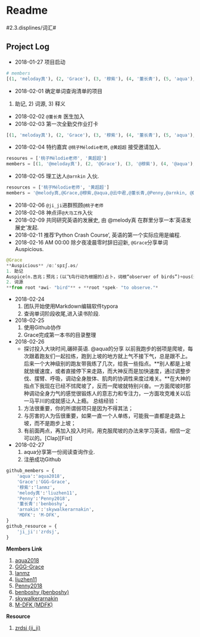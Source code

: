 # Readme
#2.3.displines/词汇#

## Project Log

- 2018-01-27 项目启动
```python
# members
[(1, 'meloday真'), (2, 'Grace'), (3, '穆紫'), (4, '董长青'), (5, 'aqua'), (6, 'thunder'), (7, 'Penny'), (8, '云中君'), (9, 'DFK')]
```
- 2018-02-01 确定单词查询清单的项目
 1) 助记,  2) 词源, 3) 释义
- 2018-02-02 `@董长青` 医生加入
- 2018-02-03 第一次全勤交作业打卡
```python
[(1, 'meloday真'), (2, 'Grace'), (3, '穆紫'), (4, '董长青'), (5, 'aqua'), (6, 'thunder'), (7, 'Penny'), (8, 'DFK')]
```
- 2018-02-04 特约嘉宾 `@桃子Mélodie老师`, `@黄超超` 接受邀请加入.
```JavaScript
resoures = ['桃子Mélodie老师', '黄超超']
members = [(1, '@meloday真'), (2, '@Grace'), (3, '@穆紫'), (4, '@aqua'), (5, '@云中君'), (6, '@董长青'), (7, '@thunder'), (8, '@Penny'), (9, '@DFK')]
```
- 2018-02-05 理工达人`@arnkin` 入伙.
```python
resources = ['桃子Mélodie老师', '黄超超']
members = '@melody真,@Grace,@穆紫,@aqua,@云中君,@董长青,@Penny,@arnkin, @DFK'
```
- 2018-02-06 `@ji_ji`进群照顾`@桃子老师`
- 2018-02-08 神点评`@大马工作`入伙
- 2018-02-09 共同研究英语的发展史, 由 @melody真 在群里分享一本’英语发展史’发起.
- 2018-02-11 推荐’Python Crash Course’, 英语的第一个实际应用是编程.
- 2018-02-16 AM 00:00 除夕夜凌晨零时辞旧迎新, `@Grace`分享单词 Auspicious.
```python
@Grace	
**Auspicious** /ɑːˈspɪʃ.əs/ 
1. 助记
Auspice(n.吉兆；预兆；(以飞鸟行动为根据的)占卜，词根“observer of birds”)+ous(形容词后缀)
2. 词源
**from root *awi- "bird"** + **root *spek- "to observe."*
```
- 2018-02-24 
	1. 团队开始使用Markdown编辑软件typora
	2. 查询单词阶段收尾,进入读书阶段.
- 2018-02-25 
	1. 使用Github协作
	2. Grace完成第一本书的目录整理
-  2018-02-26
	- 探讨投入大块时间,碾碎英语.
 @aqua的分享
以前我跑步的弱项是爬坡，每次跟着跑友们一起拉练，跑到上坡的地方就上气不接下气，总是跟不上。后来一个大神级别的跑友带我练了几次，给我一些指点。**别人都是上坡就放缓速度，或者直接停下来走路，而大神反而是加快速度，通过调整步伐、摆臂、呼吸，调动全身肢体、肌肉的协调性来度过难关。**在大神的指点下我现在已经不怵爬坡了，反而一爬坡就特别兴奋。一方面爬坡时那种调动全身力气的感觉很锻炼人的意志力和专注力，一方面攻克难关以后一马平川的成就感让人上瘾。
总结经验：
	1. 方法很重要，你的所谓弱项只是因为不得其法；
	2. 与厉害的人为伍很重要，如果一直一个人单练，可能我一直都是走路上坡，而不是跑步上坡；
	3. 有前面两点，再加入投入时间，用克服爬坡的办法来学习英语，相信一定可以的。[Clap][Fist]
- 2018-02-27 
	1. aqua分享第一份阅读查询作业.
	2. 注册成功Github
```python
github_members = {
    'aqua':'aqua2018',
    'Grace':'GGG-Grace',
    '穆紫':'lanmz',
    'melody真':'liuzhen11',
    'Penny':'Penny2018',
    '董长青':'benboshy',
    'arnakin':'skywalkerarnakin',
    'MDFK': 'M-DFK',
}
github_resource = {
    'ji_ji':'zrdsj',
}
```
**Members Link**

1. [aqua2018](https://github.com/aqua2018)
2. [GGG-Grace](https://github.com/GGG-Grace)
3. [lanmz](https://github.com/lanmz)
4. [liuzhen11](https://github.com/liuzhen11)
5. [Penny2018](https://github.com/Penny2018)
6. [benboshy (benboshy)](https://github.com/benboshy)
7. [skywalkerarnakin](https://github.com/skywalkerarnakin)
8. [M-DFK (MDFK)](https://github.com/M-DFK)

**Resource**

1. [zrdsj (ji_ji)](https://github.com/zrdsj)